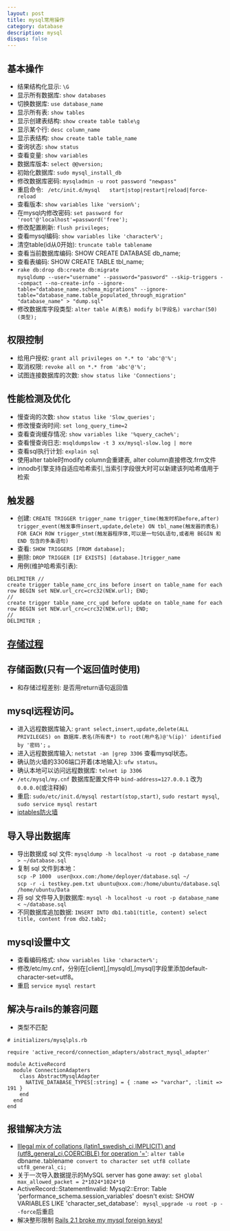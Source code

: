 ```yaml
---
layout: post
title: mysql常用操作
category: database
description: mysql
disqus: false
---
```


## 基本操作
* 结果结构化显示:  `\G`
* 显示所有数据库:  `show databases`
* 切换数据库:  `use database_name`
* 显示所有表:  `show tables`
* 显示创建表结构:  `show create table table\g`
* 显示某个行:  `desc column_name`
* 显示表结构:  `show create table table_name`
* 查询状态:  `show status`
* 查看变量:  `show variables`
* 数据库版本:  `select @@version;`
* 初始化数据库: `sudo mysql_install_db`
* 修改数据库密码: `mysqladmin -u root password "newpass"`
* 重启命令: ` /etc/init.d/mysql   start|stop|restart|reload|force-reload`
* 查看版本: `show variables like 'version%'; `
* 在mysql内修改密码: `set password for 'root'@'localhost'=password('free');`
* 修改配置刷新: `flush privileges; `
* 查看mysql编码: `show variables like 'character%';`
* 清空table(id从0开始): `truncate table tablename`
* 查看当前数据库编码: SHOW CREATE DATABASE db_name;
* 查看表编码: SHOW CREATE TABLE tbl_name;
*   `rake db:drop db:create db:migrate`   
`mysqldump --user="username" --password="password" --skip-triggers --compact --no-create-info --ignore-table="database_name.schema_migrations" --ignore-table="database_name.table_populated_through_migration" "database_name" > "dump.sql"`
* 修改数据库字段类型: `alter table A(表名) modify b(字段名) varchar(50)(类型);`


## 权限控制
* 给用户授权:  `grant all privileges on *.* to 'abc'@'%';`
* 取消权限: `revoke all on *.* from 'abc'@'%';`
* 试图连接数据库的次数: `show status like 'Connections';`


## 性能检测及优化
* 慢查询的次数:  `show status like 'Slow_queries';`
* 修改慢查询时间:  `set long_query_time=2`
* 查看查询缓存情况:  `show variables like '%query_cache%';`
* 查看慢查询日志:  `msqldumpslow -t 3 xx/mysql-slow.log | more`
* 查看sql执行计划:  `explain sql`
* 使用alter table时modify column会重建表, alter column直接修改.frm文件
* innodb引擎支持自适应哈希索引,当索引字段很大时可以新建该列哈希值用于检索


## 触发器
* 创建:  `CREATE TRIGGER trigger_name trigger_time(触发时机before,after) trigger_event(触发事件insert,update,delete) ON tbl_name(触发器的表名) FOR EACH ROW trigger_stmt(触发器程序体,可以是一句SQL语句,或者用 BEGIN 和 END 包含的多条语句)`
* 查看:  `SHOW TRIGGERS [FROM database];`
* 删除:  `DROP TRIGGER [IF EXISTS] [database.]trigger_name`
* 用例(维护哈希索引表):      

```
DELIMITER //
create trigger table_name_crc_ins before insert on table_name for each row BEGIN set NEW.url_crc=crc32(NEW.url); END; 
//
create trigger table_name_crc_upd before update on table_name for each row BEGIN set NEW.url_crc=crc32(NEW.url); END; 
//
DELIMITER ;
```


## [存储过程](http://www.cnblogs.com/lyhabc/p/3793524.html)


## 存储函数(只有一个返回值时使用)
* 和存储过程差别: 是否用return语句返回值



## mysql远程访问。
* 进入远程数据库输入: `grant select,insert,update,delete(ALL PRIVILEGES) on 数据库.表名(所有表*) to root(用户名)@'%(ip)' identified by '密码';` 。
* 进入远程数据库输入: `netstat -an |grep 3306` 查看mysql状态。
* 确认防火墙的3306端口开着(本地输入): `ufw status`。
* 确认本地可以访问远程数据库: `telnet ip 3306`
* `/etc/mysql/my.cnf` 数据库配置文件中 `bind-address=127.0.0.1` 改为 `0.0.0.0`(或注释掉)
* 重启: `sudo/etc/init.d/mysql restart(stop,start)`, `sudo restart mysql`, `sudo service mysql restart`
* [iptables防火墙](http://www.jb51.net/os/Ubuntu/45291.html)


## 导入导出数据库
* 导出数据成 sql 文件:  `mysqldump -h localhost -u root -p database_name > ~/database.sql`
* 复制 sql 文件到本地：      
`scp -P 1000  user@xxx.com:/home/deployer/database.sql ~/`      
`scp -r -i testkey.pem.txt ubuntu@xxx.com:/home/ubuntu/database.sql /home/ubuntu/Data`
* 将 sql 文件导入到数据库:  `mysql -h localhost -u root -p database_name < ~/database.sql`
* 不同数据库追加数据:  `INSERT INTO db1.tab1(title, content) select title, content from db2.tab2;`


## mysql设置中文
* 查看编码格式:  `show variables like 'character%'; `
* 修改/etc/my.cnf，分别在[client],[mysqld],[mysql]字段里添加default-character-set=utf8。
* 重启  `service mysql restart`


## 解决与rails的兼容问题

* 类型不匹配   

```
# initializers/mysqlpls.rb

require 'active_record/connection_adapters/abstract_mysql_adapter'

module ActiveRecord
  module ConnectionAdapters
    class AbstractMysqlAdapter
      NATIVE_DATABASE_TYPES[:string] = { :name => "varchar", :limit => 191 }
    end
  end
end
```


## 报错解决方法
* [Illegal mix of collations (latin1_swedish_ci,IMPLICIT) and (utf8_general_ci,COERCIBLE) for operation '='](http://stackoverflow.com/questions/9819159/illegal-mix-of-collations-utf8-general-ci-implicit-and-utf8-unicode-ci-implic):  `alter table `dbname`.`tablename` convert to character set utf8 collate utf8_general_ci;`
* 关于一次导入数据提示的MySQL server has gone away: `set global max_allowed_packet = 2*1024*1024*10`
* ActiveRecord::StatementInvalid: Mysql2::Error: Table 'performance_schema.session_variables' doesn't exist: SHOW VARIABLES LIKE 'character_set_database':  ` mysql_upgrade -u root -p --force`后重启
* 解决整形限制 [Rails 2.1 broke my mysql foreign keys!](http://blog.smartlogicsolutions.com/2008/06/24/rails-21-broke-my-mysql-foreign-keys/)

